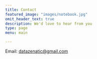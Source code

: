 ```yaml
---
title: Contact
featured_image: "images/notebook.jpg"
omit_header_text: true
description: We'd love to hear from you
type: page
menu: main

---
```

Email: datazenatic@gmail.com
